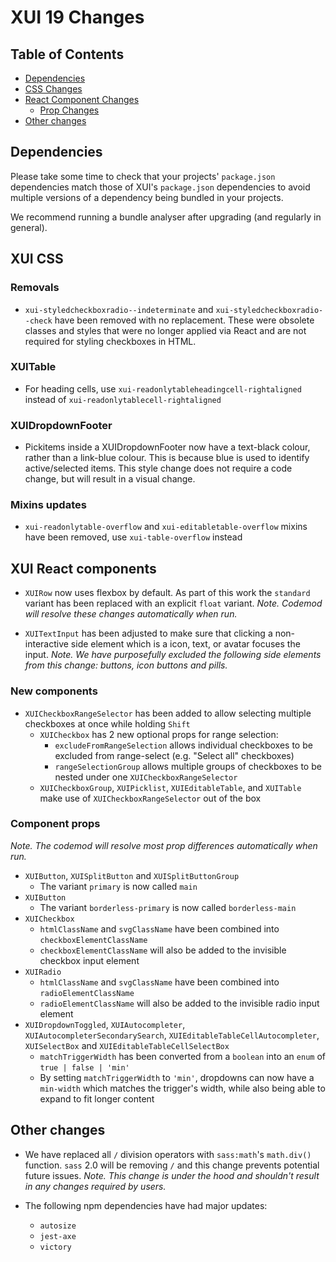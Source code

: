 # XUI 19 Changes

## Table of Contents

- [Dependencies](#Dependencies)
- [CSS Changes](#XUI-CSS)
- [React Component Changes](#XUI-React-components)
  - [Prop Changes](#Component-props)
- [Other changes](#Other-changes)

## Dependencies

Please take some time to check that your projects' `package.json` dependencies match those of XUI's `package.json` dependencies to avoid multiple versions of a dependency being bundled in your projects.

We recommend running a bundle analyser after upgrading (and regularly in general).

## XUI CSS

### Removals

- `xui-styledcheckboxradio--indeterminate` and `xui-styledcheckboxradio--check` have been removed with no replacement. These were obsolete classes and styles that were no longer applied via React and are not required for styling checkboxes in HTML.

### XUITable

- For heading cells, use `xui-readonlytableheadingcell-rightaligned` instead of `xui-readonlytablecell-rightaligned`

### XUIDropdownFooter

- Pickitems inside a XUIDropdownFooter now have a text-black colour, rather than a link-blue colour. This is because blue is used to identify active/selected items. This style change does not require a code change, but will result in a visual change.

### Mixins updates

- `xui-readonlytable-overflow` and `xui-editabletable-overflow` mixins have been removed, use `xui-table-overflow` instead

## XUI React components

- `XUIRow` now uses flexbox by default. As part of this work the `standard` variant has been replaced with an explicit `float` variant. _Note. Codemod will resolve these changes automatically when run._

- `XUITextInput` has been adjusted to make sure that clicking a non-interactive side element which is a icon, text, or avatar focuses the input. _Note. We have purposefully excluded the following side elements from this change: buttons, icon buttons and pills._

### New components

- `XUICheckboxRangeSelector` has been added to allow selecting multiple checkboxes at once while holding `Shift`
  - `XUICheckbox` has 2 new optional props for range selection:
    - `excludeFromRangeSelection` allows individual checkboxes to be excluded from range-select (e.g. "Select all" checkboxes)
    - `rangeSelectionGroup` allows multiple groups of checkboxes to be nested under one `XUICheckboxRangeSelector`
  - `XUICheckboxGroup`, `XUIPicklist`, `XUIEditableTable`, and `XUITable` make use of `XUICheckboxRangeSelector` out of the box

### Component props

_Note. The codemod will resolve most prop differences automatically when run._

- `XUIButton`, `XUISplitButton` and `XUISplitButtonGroup`
  - The variant `primary` is now called `main`
- `XUIButton`
  - The variant `borderless-primary` is now called `borderless-main`
- `XUICheckbox`
  - `htmlClassName` and `svgClassName` have been combined into `checkboxElementClassName`
  - `checkboxElementClassName` will also be added to the invisible checkbox input element
- `XUIRadio`
  - `htmlClassName` and `svgClassName` have been combined into `radioElementClassName`
  - `radioElementClassName` will also be added to the invisible radio input element
- `XUIDropdownToggled`, `XUIAutocompleter`, `XUIAutocompleterSecondarySearch`, `XUIEditableTableCellAutocompleter`, `XUISelectBox` and `XUIEditableTableCellSelectBox`
  - `matchTriggerWidth` has been converted from a `boolean` into an `enum` of `true | false | 'min'`
  - By setting `matchTriggerWidth` to `'min'`, dropdowns can now have a `min-width` which matches the trigger's width, while also being able to expand to fit longer content

## Other changes

- We have replaced all `/` division operators with `sass:math`'s `math.div()` function. `sass` 2.0 will be removing `/` and this change prevents potential future issues. _Note. This change is under the hood and shouldn't result in any changes required by users._

- The following npm dependencies have had major updates:
  - `autosize`
  - `jest-axe`
  - `victory`
